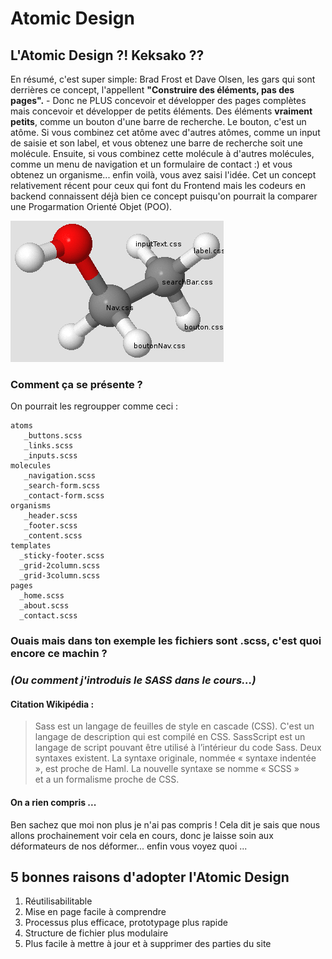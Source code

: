 # Atomic Design

## L'Atomic Design ?! Keksako ??

En résumé, c'est super simple: Brad Frost et Dave Olsen, les gars qui sont derrières ce concept, l'appellent **"Construire des éléments, pas des pages".** - Donc ne PLUS concevoir et développer des pages complètes mais concevoir et développer de petits éléments. Des éléments **vraiment petits**, comme un bouton d'une barre de recherche. Le bouton, c'est un atôme.  Si vous combinez cet atôme avec d'autres atômes, comme un input de saisie et son label, et vous obtenez une barre de recherche soit une molécule. Ensuite, si vous combinez cette molécule à d'autres molécules, comme un menu de navigation et un formulaire de contact :) et vous obtenez un organisme... enfin voilà, vous avez saisi l'idée. Cet un concept relativement récent pour ceux qui font du Frontend mais les codeurs en backend connaissent déjà bien ce concept puisqu'on pourrait la comparer une Progarmation Orienté Objet (POO).

![Texte alternatif](atome.png "atome css")

### Comment ça se présente ?

On pourrait les regroupper comme ceci :  

    atoms
       _buttons.scss
       _links.scss
       _inputs.scss
    molecules
       _navigation.scss
       _search-form.scss
       _contact-form.scss
    organisms
       _header.scss
       _footer.scss
       _content.scss
    templates
      _sticky-footer.scss
      _grid-2column.scss
      _grid-3column.scss
    pages
      _home.scss
      _about.scss
      _contact.scss


### Ouais mais dans ton exemple les fichiers sont .scss, c'est quoi encore ce machin ? 

### *(Ou comment j'introduis le SASS dans le cours...)*
#### Citation Wikipédia : 
> Sass est un langage de feuilles de style en cascade (CSS). C'est un langage de description qui est compilé en CSS.
> SassScript est un langage de script pouvant être utilisé à l’intérieur du code Sass. Deux syntaxes existent. 
> La syntaxe originale, nommée « syntaxe indentée », est proche de Haml. La nouvelle syntaxe se nomme « SCSS »  
> et a un formalisme proche de CSS.

#### On a rien compris ...
Ben sachez que moi non plus je n'ai pas compris ! Cela dit je sais que nous allons prochainement voir cela en cours, donc je laisse soin 
aux déformateurs de nos déformer... enfin vous voyez quoi ...

## 5 bonnes raisons d'adopter l'Atomic Design 

1. Réutilisabilitable
2. Mise en page facile à comprendre
3. Processus plus efficace, prototypage plus rapide
4. Structure de fichier plus modulaire
5. Plus facile à mettre à jour et à supprimer des parties du site
